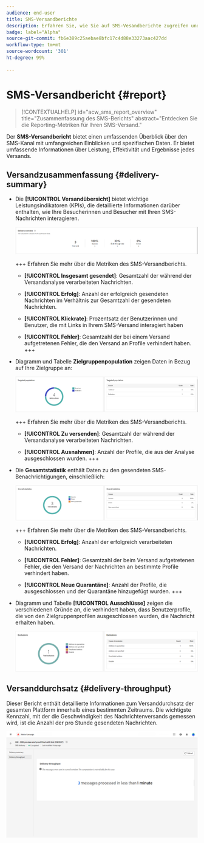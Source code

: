 ```yaml
---
audience: end-user
title: SMS-Versandberichte
description: Erfahren Sie, wie Sie auf SMS-Vesandberichte zugreifen und diese verwenden können
badge: label="Alpha"
source-git-commit: fb6e389c25aebae8bfc17c4d88e33273aac427dd
workflow-type: tm+mt
source-wordcount: '301'
ht-degree: 99%

---
```


# SMS-Versandbericht {#report}

>[!CONTEXTUALHELP]
>id="acw_sms_report_overview"
>title="Zusammenfassung des SMS-Berichts"
>abstract="Entdecken Sie die Reporting-Metriken für Ihren SMS-Versand."

Der **SMS-Versandbericht** bietet einen umfassenden Überblick über den SMS-Kanal mit umfangreichen Einblicken und spezifischen Daten. Er bietet umfassende Informationen über Leistung, Effektivität und Ergebnisse jedes Versands.

## Versandzusammenfassung {#delivery-summary}

* Die **[!UICONTROL Versandübersicht]** bietet wichtige Leistungsindikatoren (KPIs), die detaillierte Informationen darüber enthalten, wie Ihre Besucherinnen und Besucher mit Ihren SMS-Nachrichten interagieren.

  ![](assets/reporting_sms_3.png)

  +++ Erfahren Sie mehr über die Metriken des SMS-Versandberichts.

   * **[!UICONTROL Insgesamt gesendet]**: Gesamtzahl der während der Versandanalyse verarbeiteten Nachrichten.

   * **[!UICONTROL Erfolg]**: Anzahl der erfolgreich gesendeten Nachrichten im Verhältnis zur Gesamtzahl der gesendeten Nachrichten.

   * **[!UICONTROL Klickrate]**: Prozentsatz der Benutzerinnen und Benutzer, die mit Links in Ihrem SMS-Versand interagiert haben

   * **[!UICONTROL Fehler]**: Gesamtzahl der bei einem Versand aufgetretenen Fehler, die den Versand an Profile verhindert haben.
+++

* Diagramm und Tabelle **Zielgruppenpopulation** zeigen Daten in Bezug auf Ihre Zielgruppe an:

  ![](assets/reporting_sms_4.png)

  +++ Erfahren Sie mehr über die Metriken des SMS-Versandberichts.

   * **[!UICONTROL Zu versenden]**: Gesamtzahl der während der Versandanalyse verarbeiteten Nachrichten.

   * **[!UICONTROL Ausnahmen]**: Anzahl der Profile, die aus der Analyse ausgeschlossen wurden.
+++


* Die **Gesamtstatistik** enthält Daten zu den gesendeten SMS-Benachrichtigungen, einschließlich:

  ![](assets/reporting_sms_5.png)

  +++ Erfahren Sie mehr über die Metriken des SMS-Versandberichts.

   * **[!UICONTROL Erfolg]**: Anzahl der erfolgreich verarbeiteten Nachrichten.

   * **[!UICONTROL Fehler]**: Gesamtzahl der beim Versand aufgetretenen Fehler, die den Versand der Nachrichten an bestimmte Profile verhindert haben.

   * **[!UICONTROL Neue Quarantäne]**: Anzahl der Profile, die ausgeschlossen und der Quarantäne hinzugefügt wurden.
+++

* Diagramm und Tabelle **[!UICONTROL Ausschlüsse]** zeigen die verschiedenen Gründe an, die verhindert haben, dass Benutzerprofile, die von den Zielgruppenprofilen ausgeschlossen wurden, die Nachricht erhalten haben.

  ![](assets/reporting_sms_6.png)

## Versanddurchsatz {#delivery-throughput}

Dieser Bericht enthält detaillierte Informationen zum Versanddurchsatz der gesamten Plattform innerhalb eines bestimmten Zeitraums. Die wichtigste Kennzahl, mit der die Geschwindigkeit des Nachrichtenversands gemessen wird, ist die Anzahl der pro Stunde gesendeten Nachrichten.

![](assets/reporting_sms_2.png)

